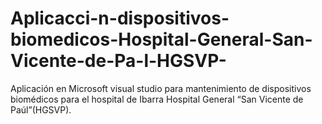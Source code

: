 # Aplicacci-n-dispositivos-biomedicos-Hospital-General-San-Vicente-de-Pa-l-HGSVP-
Aplicación en Microsoft visual studio para mantenimiento de dispositivos biomédicos para el hospital de Ibarra Hospital General “San Vicente de Paúl”(HGSVP).

